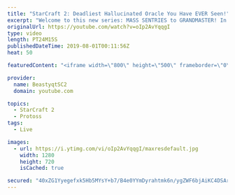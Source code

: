 ```yaml
---
title: "StarCraft 2: Deadliest Hallucinated Oracle You Have EVER Seen!"
excerpt: "Welcome to this new series: MASS SENTRIES to GRANDMASTER! In this series, we will see how far I can get by playing ONLY Sentries on the ladder in ALL Protoss matchups!  This set of games continues onward in the Mass Sentry Series, and we even start facing Grand Master opponents! One thing we learn about"
originalUrl: https://youtube.com/watch?v=oIp2AvYqqgI
type: video
length: PT24M15S
publishedDateTime: 2019-08-01T00:11:56Z
heat: 50

featuredContent: "<iframe width=\"800\" height=\"500\" frameborder=\"0\" src=\"https://www.youtube.com/embed/oIp2AvYqqgI\" allow=\"accelerometer; autoplay; encrypted-media; gyroscope; picture-in-picture\" allowfullscreen></iframe>"

provider:
  name: BeastyqtSC2
  domain: youtube.com

topics:
  - StarCraft 2
  - Protoss
tags:
  - Live

images:
  - url: https://i.ytimg.com/vi/oIp2AvYqqgI/maxresdefault.jpg
    width: 1280
    height: 720
    isCached: true

secured: "40xZG1Yyegefxk5Hb5MYsY+b7/B4e0YYmDyrahtmk6n/ygZWF6bjAiKC4DSAresHCJ0NhKbCj19jgLjFFF1C8G6G1diSAiVnunxhvcxSFmGSg3jVi4USl/PDGCgNeWkWLNIVF4syEkfLZcAG79EYsitIT1yrmNkZYrhlJeWdxc3MCc2HcXYI+D3+tFXxXAPJIXuCYrWW8EAwb/gwW9WYaUjFXihVUEC79n2MZRMyQpehfP7ICm0p4KgYmqb1cQIg0DDw02QxSsXOTBJAgBD/r2x6kvt86CNGM4Q9nvv1NaWFAtu94KIT+Y6VZR/DFAzDZby+iXTpd/0wxN4HOB4SiwlvJVEnxEPAmX06+pO8nSLqAQ//jGYZr8XyBjCcu8o1Wl+soT/F4Kv4q6/jMBmstawdga+eOyqCiykw9PKscj4=;RGdgkJG6H6FrnilIfBYnfw=="
---
```


